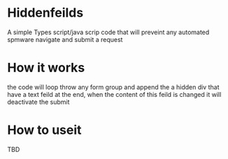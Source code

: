 # Hiddenfeilds
A simple Types script/java scrip code that will preveint any automated spmware navigate and submit a request

# How it works
the code will loop throw any form group and append the a hidden div that have a text feild at the end, when the content of this feild is changed
it will deactivate the submit

# How to useit
TBD
